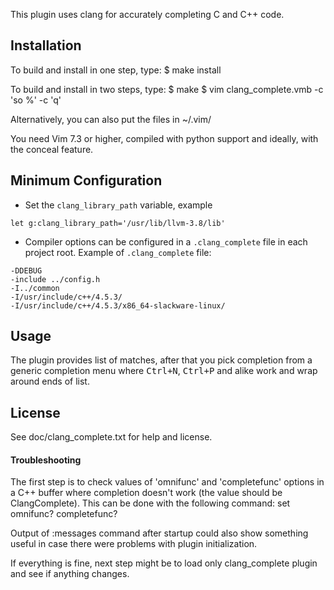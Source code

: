 This plugin uses clang for accurately completing C and C++ code.

## Installation

To build and install in one step, type:
$ make install

To build and install in two steps, type:
$ make
$ vim clang_complete.vmb -c 'so %' -c 'q'

Alternatively, you can also put the files in ~/.vim/

You need Vim 7.3 or higher, compiled with python support and ideally, with
the conceal feature.

## Minimum Configuration

- Set the `clang_library_path` variable, example

```
let g:clang_library_path='/usr/lib/llvm-3.8/lib'
```

- Compiler options can be configured in a `.clang_complete` file in each project
  root.  Example of `.clang_complete` file:

```
-DDEBUG
-include ../config.h
-I../common
-I/usr/include/c++/4.5.3/
-I/usr/include/c++/4.5.3/x86_64-slackware-linux/
```

## Usage

The plugin provides list of matches, after that you pick completion from a
generic completion menu where <kbd>Ctrl+N</kbd>, <kbd>Ctrl+P</kbd> and alike
work and wrap around ends of list.

## License

See doc/clang_complete.txt for help and license.

#### Troubleshooting

The first step is to check values of 'omnifunc' and 'completefunc' options in
a C++ buffer where completion doesn't work (the value should be ClangComplete).
This can be done with the following command: set omnifunc? completefunc?

Output of :messages command after startup could also show something useful in
case there were problems with plugin initialization.

If everything is fine, next step might be to load only clang_complete plugin
and see if anything changes.
